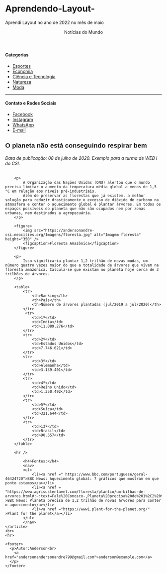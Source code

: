 # Aprendendo-Layout-
Aprendi Layout no ano de 2022 no mês de maio



<!DOCTYPE html>
<html>
  <head>
      <meta charset="utf-8">
      <title>Usando layout semântico com a turma do módulo 1</title>
      <link rel="stylesheet" href="estiloLayout.css">
      <link rel="stylesheet" href="estiloHeader.css">
      <link rel="stylesheet" href="estiloMenu.css">
      <link rel="stylesheet" href="artigo.css">
      <link rel="stylesheet" href="estiloFooter.css">
    
  </head>
  <body>
    <header>Notícias do Mundo</header>
    <aside>
        <h4>Categorias</h4>
        <ul>
            <li><a href="https://ge.globo.com/" target="_blanc">Esportes</a></li>
            <li><a href="https://economia.uol.com.br/" target="_blanc">Economia</a></li>
            <li><a href="https://www.gov.br/mcti/pt-br" target="_blanc">Ciência e Tecnologia</a></li>
            <li><a href="https://www.gov.br/mma/pt-br" target="_blanc">Natureza</a></li>
            <li><a href="https://www.terra.com.br/vida-e-estilo/moda/" target="_blanc">Moda</a></li>
        </ul>
        <hr />
        <h4 >Contato e Redes Sociais</h4>
        <ul>
            <li><a href="#">Facebook</a></li>
            <li><a href="#">Instagram</a></li>
            <li><a href="#">WhatsApp</a></li>
            <li><a href="#">E-mail</a></li>
        </ul>
    </aside> 
    <article>
        <h1 style="font-family: Arial, sans-serif;">O planeta não está conseguindo respirar bem</h1>
        <h6>Data de publicação: 08 de julho de 2020. Exemplo para a turma de WEB I do CSI.</h6>
        
        <p>
            A Organização das Nações Unidas (ONU) alertou que o mundo precisa limitar o aumento da temperatura média global a menos de 1,5 °C em relação aos níveis pré-industriais. 
            Além de preservar as florestas que já existem, a melhor solução para reduzir drasticamente o excesso de dióxido de carbono na atmosfera e conter o aquecimento global é plantar árvores. Em todos os espaços possíveis do planeta que não são ocupados nem por zonas urbanas, nem destinados a agropecuária. 
        </p>

        <figure>
            <img src="https://andersonandre-csi.neocities.org/Imagens/floresta.jpg" alt="Imagem floresta" height="350" />
            <figcaption>Floresta Amazônica</figcaption>
        </figure>

        <p>
            Isso significaria plantar 1,2 trilhão de novas mudas, um número quatro vezes maior do que a totalidade de árvores que vivem na floresta amazônica. Calcula-se que existam no planeta hoje cerca de 3 trilhões de árvores. 
        </p>

        <table>
            <tr>
                <th>Ranking</th>
                <th>País</th>
                <th>Número de árvores plantadas (jul/2019 a jul/2020)</th>
            </tr>
             <tr>
                <td>1º</td>
                <td>Índia</td>
                <td>11.089.276</td>
            </tr>
            <tr>
                <td>2º</td>
                <td>Estados Unidos</td>
                <td>7.746.621</td>
            </tr>
            <tr>
                <td>3º</td>
                <td>Alemanha</td>
                <td>3.139.401</td>
            </tr>
            <tr>
                <td>4º</td>
                <td>Reino Unido</td>
                <td>1.350.492</td>
            </tr>
            <tr>
                <td>5º</td>
                <td>Suíça</td>
                <td>321.644</td>
            </tr>
            <tr>
                <td>13º</td>
                <td>Brasil</td>
                <td>90.557</td>
            </tr>
        </table>

        <hr />
        
            <h4>Fontes:</h4>
            <nav>
            <ul>
                <li><a href =" https://www.bbc.com/portuguese/geral-46424720">BBC News: Aquecimento global: 7 gráficos que mostram em que ponto estamos</a></li>
                <li><a href = "https://www.agrisustentavel.com/floresta/plantio/um-bilhao-de-arvores.html#:~:text=Fale%20Conosco-,Planeta%20precisa%20de%201%2C2%20trilh%C3%A3o%20de%20novas%20%C3%A1rvores%20para,aquecimento%20global%20%C3%A9%20plantar%20%C3%A1rvores." >BBC News: Planeta precisa de 1,2 trilhão de novas árvores para conter o aquecimento</a></li>
                <li><a href ="https://www1.plant-for-the-planet.org/" >Plant for the planet</a></li>
            </ul>            
            </nav>
    </article>
    <br>
    <hr>
  
    <footer>
      <p>Autor:Anderson<br>
        <a href="andersonandersonandre799@gmail.com">anderson@example.com</a>
      </p>        
    </footer>
</body>
</html>

